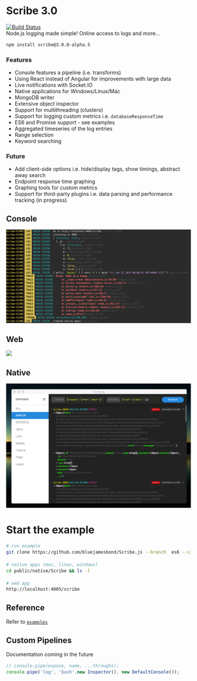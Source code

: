 # Scribe 3.0 
[![Build Status](https://travis-ci.org/bluejamesbond/Scribe.js.svg?branch=dev)](https://travis-ci.org/bluejamesbond/Scribe.js)  
Node.js logging made simple! Online access to logs and more... 

```bash
npm install scribe@3.0.0-alpha.5
```

### Features
- Console features a pipeline (i.e. transforms)
- Using React instead of Angular for improvements with large data
- Live notifications with Socket.IO
- Native applications for Windows/Linux/Mac
- MongoDB writer
- Extensive object inspector
- Support for multithreading (clusters)
- Support for logging custom metrics i.e. `databaseResponseTime`
- ES6 and Promise support - see examples
- Aggregated timeseries of the log entries
- Range selection
- Keyword searching

### Future
- Add client-side options i.e. hide/display tags, show timings, abstract away search
- Endpoint response time graphing
- Graphing tools for custom metrics
- Support for third-party plugins i.e. data parsing and performance tracking (in progress)

## Console
![](/screenshots/console-0.png)

## Web
![](https://www.dropbox.com/s/pgjd6eu692fen8y/Screenshot%202016-04-10%2019.52.57.png?dl=1)

## Native
![](/screenshots/native-0.png)

# Start the example
```bash
# run example
git clone https://github.com/bluejamesbond/Scribe.js --branch  es6 --single-branch && cd Scribe.js && npm install && npm run babel-node ./examples/simple-server.js

# native apps (mac, linux, windows)
cd public/native/Scribe && ls -l

# web app
http://localhost:4005/scribe
```

## Reference
Refer to [`examples`](/examples) 

## Custom Pipelines
Documentation coming in the future

```js
// console.pipe(expose, name, ...throughs);
console.pipe('log', 'bash',new Inspector(), new DefaultConsole());
```